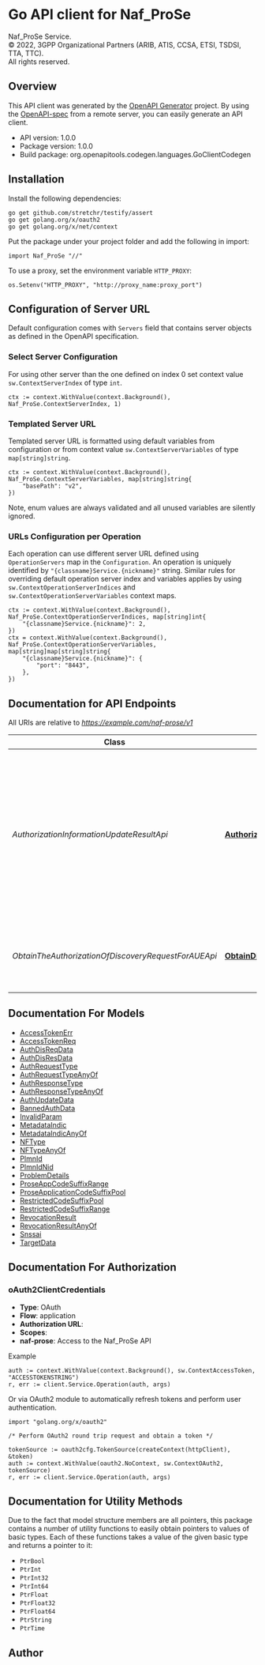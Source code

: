 # Go API client for Naf_ProSe

Naf_ProSe Service.  
© 2022, 3GPP Organizational Partners (ARIB, ATIS, CCSA, ETSI, TSDSI, TTA, TTC).  
All rights reserved.


## Overview
This API client was generated by the [OpenAPI Generator](https://openapi-generator.tech) project.  By using the [OpenAPI-spec](https://www.openapis.org/) from a remote server, you can easily generate an API client.

- API version: 1.0.0
- Package version: 1.0.0
- Build package: org.openapitools.codegen.languages.GoClientCodegen

## Installation

Install the following dependencies:

```shell
go get github.com/stretchr/testify/assert
go get golang.org/x/oauth2
go get golang.org/x/net/context
```

Put the package under your project folder and add the following in import:

```golang
import Naf_ProSe "//"
```

To use a proxy, set the environment variable `HTTP_PROXY`:

```golang
os.Setenv("HTTP_PROXY", "http://proxy_name:proxy_port")
```

## Configuration of Server URL

Default configuration comes with `Servers` field that contains server objects as defined in the OpenAPI specification.

### Select Server Configuration

For using other server than the one defined on index 0 set context value `sw.ContextServerIndex` of type `int`.

```golang
ctx := context.WithValue(context.Background(), Naf_ProSe.ContextServerIndex, 1)
```

### Templated Server URL

Templated server URL is formatted using default variables from configuration or from context value `sw.ContextServerVariables` of type `map[string]string`.

```golang
ctx := context.WithValue(context.Background(), Naf_ProSe.ContextServerVariables, map[string]string{
	"basePath": "v2",
})
```

Note, enum values are always validated and all unused variables are silently ignored.

### URLs Configuration per Operation

Each operation can use different server URL defined using `OperationServers` map in the `Configuration`.
An operation is uniquely identified by `"{classname}Service.{nickname}"` string.
Similar rules for overriding default operation server index and variables applies by using `sw.ContextOperationServerIndices` and `sw.ContextOperationServerVariables` context maps.

```golang
ctx := context.WithValue(context.Background(), Naf_ProSe.ContextOperationServerIndices, map[string]int{
	"{classname}Service.{nickname}": 2,
})
ctx = context.WithValue(context.Background(), Naf_ProSe.ContextOperationServerVariables, map[string]map[string]string{
	"{classname}Service.{nickname}": {
		"port": "8443",
	},
})
```

## Documentation for API Endpoints

All URIs are relative to *https://example.com/naf-prose/v1*

Class | Method | HTTP request | Description
------------ | ------------- | ------------- | -------------
*AuthorizationInformationUpdateResultApi* | [**AuthorizationUpdateResult**](docs/AuthorizationInformationUpdateResultApi.md#authorizationupdateresult) | **Post** /authorization-update-result | report the result of update of authorization information to revoke discovery  permissions relating to some other users in the NF consumer for Restricted ProSe Direct Discovery 
*ObtainTheAuthorizationOfDiscoveryRequestForAUEApi* | [**ObtainDiscAuth**](docs/ObtainTheAuthorizationOfDiscoveryRequestForAUEApi.md#obtaindiscauth) | **Post** /authorize-discovery | Obtain the authorization of Discovery Request from 5G DDNMF for a UE


## Documentation For Models

 - [AccessTokenErr](docs/AccessTokenErr.md)
 - [AccessTokenReq](docs/AccessTokenReq.md)
 - [AuthDisReqData](docs/AuthDisReqData.md)
 - [AuthDisResData](docs/AuthDisResData.md)
 - [AuthRequestType](docs/AuthRequestType.md)
 - [AuthRequestTypeAnyOf](docs/AuthRequestTypeAnyOf.md)
 - [AuthResponseType](docs/AuthResponseType.md)
 - [AuthResponseTypeAnyOf](docs/AuthResponseTypeAnyOf.md)
 - [AuthUpdateData](docs/AuthUpdateData.md)
 - [BannedAuthData](docs/BannedAuthData.md)
 - [InvalidParam](docs/InvalidParam.md)
 - [MetadataIndic](docs/MetadataIndic.md)
 - [MetadataIndicAnyOf](docs/MetadataIndicAnyOf.md)
 - [NFType](docs/NFType.md)
 - [NFTypeAnyOf](docs/NFTypeAnyOf.md)
 - [PlmnId](docs/PlmnId.md)
 - [PlmnIdNid](docs/PlmnIdNid.md)
 - [ProblemDetails](docs/ProblemDetails.md)
 - [ProseAppCodeSuffixRange](docs/ProseAppCodeSuffixRange.md)
 - [ProseApplicationCodeSuffixPool](docs/ProseApplicationCodeSuffixPool.md)
 - [RestrictedCodeSuffixPool](docs/RestrictedCodeSuffixPool.md)
 - [RestrictedCodeSuffixRange](docs/RestrictedCodeSuffixRange.md)
 - [RevocationResult](docs/RevocationResult.md)
 - [RevocationResultAnyOf](docs/RevocationResultAnyOf.md)
 - [Snssai](docs/Snssai.md)
 - [TargetData](docs/TargetData.md)


## Documentation For Authorization



### oAuth2ClientCredentials


- **Type**: OAuth
- **Flow**: application
- **Authorization URL**: 
- **Scopes**: 
 - **naf-prose**: Access to the Naf_ProSe API

Example

```golang
auth := context.WithValue(context.Background(), sw.ContextAccessToken, "ACCESSTOKENSTRING")
r, err := client.Service.Operation(auth, args)
```

Or via OAuth2 module to automatically refresh tokens and perform user authentication.

```golang
import "golang.org/x/oauth2"

/* Perform OAuth2 round trip request and obtain a token */

tokenSource := oauth2cfg.TokenSource(createContext(httpClient), &token)
auth := context.WithValue(oauth2.NoContext, sw.ContextOAuth2, tokenSource)
r, err := client.Service.Operation(auth, args)
```


## Documentation for Utility Methods

Due to the fact that model structure members are all pointers, this package contains
a number of utility functions to easily obtain pointers to values of basic types.
Each of these functions takes a value of the given basic type and returns a pointer to it:

* `PtrBool`
* `PtrInt`
* `PtrInt32`
* `PtrInt64`
* `PtrFloat`
* `PtrFloat32`
* `PtrFloat64`
* `PtrString`
* `PtrTime`

## Author



